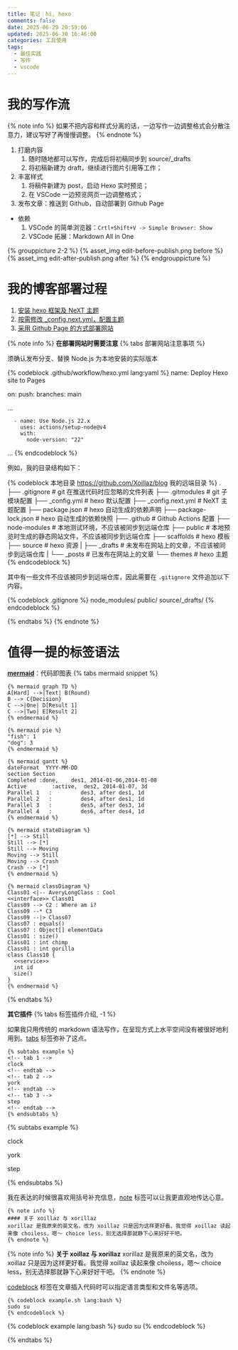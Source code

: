 ```yaml
---
title: 笔记｜hi, hexo
comments: false
date: 2025-06-29 20:59:06
updated: 2025-06-30 16:46:00
categories: 工具使用
tags:
  - 最佳实践
  - 写作
  - vscode
---
```

# 我的写作流
{% note info %}
如果不把内容和样式分离的话，一边写作一边调整格式会分散注意力，建议写好了再慢慢调整。
{% endnote %}

1. 打磨内容
   1. 随时随地都可以写作，完成后将初稿同步到 source/_drafts
   2. 将初稿新建为 draft，继续进行图片引用等工作；
2. 丰富样式
   1. 将稿件新建为 post，启动 Hexo 实时预览；
   2. 在 VSCode 一边预览网页一边调整格式；
3. 发布文章：推送到 Github，自动部署到 Github Page
- 依赖 
  1. VSCode 的简单浏览器：`Crtl+Shift+V -> Simple Browser: Show`
  2. VSCode 拓展：Markdown All in One

{% grouppicture 2-2 %}
{% asset_img edit-before-publish.png before %}
{% asset_img edit-after-publish.png after %}
{% endgrouppicture %}

# 我的博客部署过程
1. [安装 hexo 框架及 NeXT 主题](https://theme-next.js.org/docs/getting-started/)
2. [按需修改 _config.next.yml，配置主题](https://theme-next.js.org/docs/theme-settings/)
3. [采用 Github Page 的方式部署网站](https://hexo.io/zh-cn/docs/github-pages)

{% note info %}
**在部署网站时需要注意**
{% tabs 部署网站注意事项 %}
<!-- tab 修改模板 yml -->
须确认发布分支、替换 Node.js 为本地安装的实际版本

{% codeblock .github/workflow/hexo.yml lang:yaml %}
name: Deploy Hexo site to Pages

on:
  push:
    branches: main

...

      - name: Use Node.js 22.x  
        uses: actions/setup-node@v4
        with:
          node-version: "22"

...
{% endcodeblock %}
<!-- endtab -->

<!-- tab 确保部分文件不会被上传到远程仓库 -->
例如，我的目录结构如下：

{% codeblock 本地目录 https://github.com/Xoillaz/blog 我的远端目录 %}
.  
├── .gitignore        # git 在推送代码时应忽略的文件列表
├── .gitmodules       # git 子模块配置
├── _config.yml       # hexo 默认配置
├── _config.next.yml  # NeXT 主题配置
├── package.json      # hexo 自动生成的依赖声明
├── package-lock.json # hexo 自动生成的依赖快照
├── .github           # Github Actions 配置
├── node-modules          # 本地测试环境，不应该被同步到远端仓库
├── public                # 本地预览时生成的静态网站文件，不应该被同步到远端仓库
├── scaffolds         # hexo 模板
├── source            # hexo 资源
|   ├── _drafts           # 未发布在网站上的文章，不应该被同步到远端仓库
|   └── _posts        # 已发布在网站上的文章
└── themes            # hexo 主题
{% endcodeblock %}

其中有一些文件不应该被同步到远端仓库，因此需要在 `.gitignore` 文件追加以下内容。

{% codeblock .gitignore %}
node_modules/
public/
source/_drafts/
{% endcodeblock %}
<!-- endtab -->
{% endtabs %}
{% endnote %}

# 值得一提的标签语法
[**mermaid**](https://theme-next.js.org/docs/tag-plugins/mermaid)：代码即图表
{% tabs mermaid snippet %}
<!-- tab 流程图 -->
```
{% mermaid graph TD %}
A[Hard] -->|Text| B(Round)
B --> C{Decision}
C -->|One| D[Result 1]
C -->|Two| E[Result 2]
{% endmermaid %}
```
<!-- endtab -->
<!-- tab 饼图 -->
```
{% mermaid pie %}
"fish": 1
"dog": 3
{% endmermaid %}
```
<!-- endtab -->
<!-- tab 甘特图 -->
```
{% mermaid gantt %}
dateFormat  YYYY-MM-DD
section Section
Completed :done,    des1, 2014-01-06,2014-01-08
Active        :active,  des2, 2014-01-07, 3d
Parallel 1   :         des3, after des1, 1d
Parallel 2   :         des4, after des1, 1d
Parallel 3   :         des5, after des3, 1d
Parallel 4   :         des6, after des4, 1d
{% endmermaid %}
```
<!-- endtab -->
<!-- tab 状态图 -->
```
{% mermaid stateDiagram %}
[*] --> Still
Still --> [*]
Still --> Moving
Moving --> Still
Moving --> Crash
Crash --> [*]
{% endmermaid %}
```
<!-- endtab -->
<!-- tab 类图 -->
```
{% mermaid classDiagram %}
Class01 <|-- AveryLongClass : Cool
<<interface>> Class01
Class09 --> C2 : Where am i?
Class09 --* C3
Class09 --|> Class07
Class07 : equals()
Class07 : Object[] elementData
Class01 : size()
Class01 : int chimp
Class01 : int gorilla
class Class10 {
  <<service>>
  int id
  size()
}
{% endmermaid %}
```
<!-- endtab -->
{% endtabs %}

**其它插件**
{% tabs 标签插件介绍, -1 %}
<!-- tab tabs -->
如果我只用传统的 markdown 语法写作，在呈现方式上水平空间没有被很好地利用到。[tabs](https://theme-next.js.org/docs/tag-plugins/tabs) 标签弥补了这点。

```
{% subtabs example %}
<!-- tab 1 -->
clock
<!-- endtab -->
<!-- tab 2 -->
york
<!-- endtab -->
<!-- tab 3 -->
step
<!-- endtab -->
{% endsubtabs %}
```

{% subtabs example %}
<!-- tab 1 -->
clock
<!-- endtab -->
<!-- tab 2 -->
york
<!-- endtab -->
<!-- tab 3 -->
step
<!-- endtab -->
{% endsubtabs %}
<!-- endtab -->

<!-- tab note -->
我在表达的时候很喜欢用括号补充信息，[note](https://theme-next.js.org/docs/tag-plugins/note) 标签可以让我更直观地传达心意。

```
{% note info %}
#### 关于 xoillaz 与 xorillaz
xorillaz 是我原来的英文名，改为 xoillaz 只是因为这样更好看。我觉得 xoillaz 读起来像 choiless，嗯～ choice less，别无选择那就静下心来好好干吧。
{% endnote %}
```

{% note info %}
**关于 xoillaz 与 xorillaz**
xorillaz 是我原来的英文名，改为 xoillaz 只是因为这样更好看。我觉得 xoillaz 读起来像 choiless，嗯～ choice less，别无选择那就静下心来好好干吧。
{% endnote %}
<!-- endtab -->

<!-- tab codeblock -->
[codeblock](https://hexo.io/docs/syntax-highlight#How-to-use-code-block-in-posts) 标签在文章插入代码时可以指定语言类型和文件名等选项。

```
{% codeblock example.sh lang:bash %}
sudo su
{% endcodeblock %}
```

{% codeblock example lang:bash %}
sudo su
{% endcodeblock %}
<!-- endtab -->
{% endtabs %}